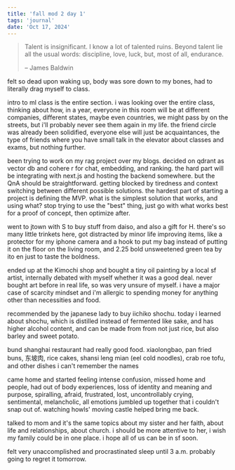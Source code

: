 ```yaml
---
title: 'fall mod 2 day 1'
tags: 'journal'
date: 'Oct 17, 2024'
---
```


> Talent is insignificant. I know a lot of talented ruins. Beyond talent lie all the usual words: discipline, love, luck, but, most of all, endurance.
>
> – James Baldwin

felt so dead upon waking up, body was sore down to my bones, had to literally drag myself to class.

intro to ml class is the entire section. i was looking over the entire class, thinking about how, in a year, everyone in this room will be at different companies, different states, maybe even countries, we might pass by on the streets, but i'll probably never see them again in my life. the friend circle was already been solidified, everyone else will just be acquaintances, the type of friends where you have small talk in the elevator about classes and exams, but nothing further.

been trying to work on my rag project over my blogs. decided on qdrant as vector db and cohere r for chat, embedding, and ranking. the hard part will be integrating with next.js and hosting the backend somewhere. but the QnA should be straightforward. getting blocked by tiredness and context switching between different possible solutions. the hardest part of starting a project is defining the MVP. what is the simplest solution that works, and using what? stop trying to use the "best" thing, just go with what works best for a proof of concept, then optimize after.

went to jtown with S to buy stuff from daiso, and also a gift for H. there's so many little trinkets here, got distracted by minor life improving items, like a protector for my iphone camera and a hook to put my bag instead of putting it on the floor on the living room, and 2.25 bold unsweetened green tea by ito en just to taste the boldness.

ended up at the Kimochi shop and bought a tiny oil painting by a local sf artist, internally debated with myself whether it was a good deal. never bought art before in real life, so was very unsure of myself. i have a major case of scarcity mindset and i'm allergic to spending money for anything other than necessities and food.

recommended by the japanese lady to buy iichiko shochu. today i learned about shochu, which is distilled instead of fermented like sake, and has higher alcohol content, and can be made from from not just rice, but also barley and sweet potato.

bund shanghai restaurant had really good food. xiaolongbao, pan fried buns, 东坡肉, rice cakes, shansi leng mian (eel cold noodles), crab roe tofu, and other dishes i can't remember the names

came home and started feeling intense confusion, missed home and people, had out of body experiences, loss of identity and meaning and purpose, spiralling, afraid, frustrated, lost, uncontrollably crying, sentimental, melancholic, all emotions jumbled up together that i couldn't snap out of. watching howls' moving castle helped bring me back.

talked to mom and it's the same topics about my sister and her faith, about life and relationships, about church. i should be more attentive to her, i wish my family could be in one place. i hope all of us can be in sf soon.

felt very unaccomplished and procrastinated sleep until 3 a.m. probably going to regret it tomorrow.
